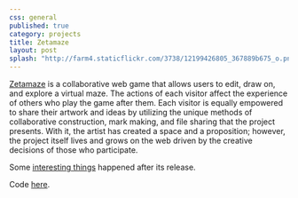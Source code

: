 ```yaml
---
css: general
published: true
category: projects
title: Zetamaze
layout: post
splash: "http://farm4.staticflickr.com/3738/12199426805_367889b675_o.png"
---
```


[Zetamaze](http://zetamaze.com) is a collaborative web game that allows users to edit, draw on, and explore a virtual maze. The actions of each visitor affect the experience of others who play the game after them. Each visitor is equally empowered to share their artwork and ideas by utilizing the unique methods of collaborative construction, mark making, and file sharing that the project presents. With it, the artist has created a space and a proposition; however, the project itself lives and grows on the web driven by the creative decisions of those who participate.

Some [interesting things](http://thecreatorsproject.vice.com/blog/crowdsourced-digital-gallery-accidentally-amasses-treasure-trove-of-shrek-fan-art) happened after its release.

Code [here](http://github.com/brannondorsey/zetamaze).